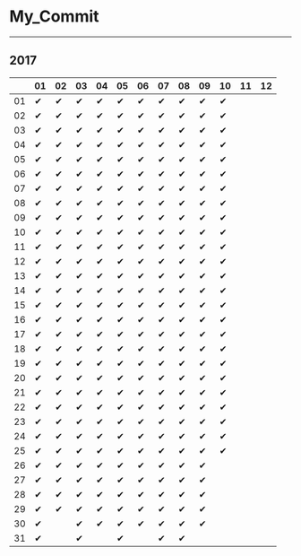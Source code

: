 # My_Commit

---

## 2017

|  |01|02|03|04|05|06|07|08|09|10|11|12|
|----|----|----|----|----|----|----|----|----|----|----|----|----|
|01|✔ |✔ |✔ |✔ |✔ |✔ |✔ |✔ |✔ |✔ |  |  |
|02|✔ |✔ |✔ |✔ |✔ |✔ |✔ |✔ |✔ |✔ |  |  |
|03|✔ |✔ |✔ |✔ |✔ |✔ |✔ |✔ |✔ |✔ |  |  |
|04|✔ |✔ |✔ |✔ |✔ |✔ |✔ |✔ |✔ |✔ |  |  |
|05|✔ |✔ |✔ |✔ |✔ |✔ |✔ |✔ |✔ |✔ |  |  |
|06|✔ |✔ |✔ |✔ |✔ |✔ |✔ |✔ |✔ |✔ |  |  |
|07|✔ |✔ |✔ |✔ |✔ |✔ |✔ |✔ |✔ |✔ |  |  |
|08|✔ |✔ |✔ |✔ |✔ |✔ |✔ |✔ |✔ |✔ |  |  |
|09|✔ |✔ |✔ |✔ |✔ |✔ |✔ |✔ |✔ |✔ |  |  |
|10|✔ |✔ |✔ |✔ |✔ |✔ |✔ |✔ |✔ |✔ |  |  |
|11|✔ |✔ |✔ |✔ |✔ |✔ |✔ |✔ |✔ |✔ |  |  |
|12|✔ |✔ |✔ |✔ |✔ |✔ |✔ |✔ |✔ |✔ |  |  |
|13|✔ |✔ |✔ |✔ |✔ |✔ |✔ |✔ |✔ |✔ |  |  |
|14|✔ |✔ |✔ |✔ |✔ |✔ |✔ |✔ |✔ |✔ |  |  |
|15|✔ |✔ |✔ |✔ |✔ |✔ |✔ |✔ |✔ |✔ |  |  |
|16|✔ |✔ |✔ |✔ |✔ |✔ |✔ |✔ |✔ |✔ |  |  |
|17|✔ |✔ |✔ |✔ |✔ |✔ |✔ |✔ |✔ |✔ |  |  |
|18|✔ |✔ |✔ |✔ |✔ |✔ |✔ |✔ |✔ |✔ |  |  |
|19|✔ |✔ |✔ |✔ |✔ |✔ |✔ |✔ |✔ |✔ |  |  |
|20|✔ |✔ |✔ |✔ |✔ |✔ |✔ |✔ |✔ |✔ |  |  |
|21|✔ |✔ |✔ |✔ |✔ |✔ |✔ |✔ |✔ |✔ |  |  |
|22|✔ |✔ |✔ |✔ |✔ |✔ |✔ |✔ |✔ |✔ |  |  |
|23|✔ |✔ |✔ |✔ |✔ |✔ |✔ |✔ |✔ |✔ |  |  |
|24|✔ |✔ |✔ |✔ |✔ |✔ |✔ |✔ |✔ |✔ |  |  |
|25|✔ |✔ |✔ |✔ |✔ |✔ |✔ |✔ |✔ |✔ |  |  |
|26|✔ |✔ |✔ |✔ |✔ |✔ |✔ |✔ |✔ |  |  |  |
|27|✔ |✔ |✔ |✔ |✔ |✔ |✔ |✔ |✔ |  |  |  |
|28|✔ |✔ |✔ |✔ |✔ |✔ |✔ |✔ |✔ |  |  |  |
|29|✔ |✔ |✔ |✔ |✔ |✔ |✔ |✔ |✔ |  |  |  |
|30|✔ |  |✔ |✔ |✔ |✔ |✔ |✔ |✔ |  |  |  |
|31|✔ |  |✔ |  |✔ |  |✔ |✔ |  |  |  |  |
